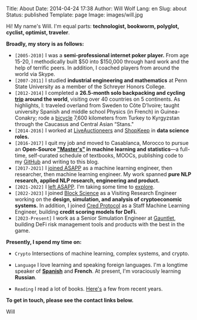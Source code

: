 Title: About
Date: 2014-04-24 17:38
Author: Will Wolf
Lang: en
Slug: about
Status: published
Template: page
Image: images/will.jpg

Hi! My name's Will. I'm equal parts: **technologist, bookworm, polyglot, cyclist, optimist, traveler**.

**Broadly, my story is as follows:**

- `[2005-2010]` I was a **semi-professional internet poker player.** From age 15-20, I methodically built $50 into $150,000 through hard work and the help of terrific peers. In addition, I coached players from around the world via Skype.
- `[2007-2011]` I studied **industrial engineering and mathematics** at Penn State University as a member of the Schreyer Honors College.
- `[2012-2014]` I completed a **26.5-month solo backpacking and cycling [trip](http://www.willtravellife.com) around the world**, visiting over 40 countries on 5 continents. As highlights, I: traveled overland from Sweden to Côte D’Ivoire; taught university Spanish and middle school Physics (in French) in Guinea-Conakry; rode a [bicycle](http://willtravellife.com/category/will-bikes-central-asia/) 7,600 kilometers from Turkey to Kyrgyzstan through the Caucasus and Central Asian “Stans."
- `[2014-2016]` I worked at [LiveAuctioneers](https://www.liveauctioneers.com) and [ShopKeep](https://www.shopkeep.com) in **data science roles.**
- `[2016-2017]` I quit my job and moved to Casablanca, Morocco to pursue an **Open-Source ["Master's"]({filename}/life/my-open-source-machine-learning-masters-in-casablanca-morocco.md) in machine learning and statistics**—a full-time, self-curated schedule of textbooks, MOOCs, publishing code to my [GitHub](https://github.com/cavaunpeu) and writing to this blog.
- `[2017-2021]` I [joined ASAPP]({filename}/life/joining-asapp.md) as a machine learning engineer, then researcher, then machine learning engineer. My work spanned **pure NLP research, applied NLP research, engineering and product.**
- `[2021-2022]` I [left ASAPP]({filename}/life/leaving-asapp.md). I'm taking some time to [explore]({filename}/life/exploring-crypto.md).
- `[2022-2023]` I joined [Block Science](https://block.science/) as a Visiting Research Engineer working on the **design, simulation, and analysis of cryptoeconomic systems.** In addition, I joined [Cred Protocol](https://www.credprotocol.com/) as a Staff Machine Learning Engineer, building **credit scoring models for DeFi.**
- `[2023-Present]` I work as a Senior Simulation Engineer at [Gauntlet](https://gauntlet.network/), building DeFi risk management tools and products with the best in the game.

**Presently, I spend my time on:**

- `Crypto` Intersections of machine learning, complex systems, and crypto.

- `Language` I love learning and speaking foreign languages. I'm a longtime speaker of **[Spanish](http://willwolf.io/es/)** and **French**. At present, I'm voraciously learning **Russian**.

- `Reading` I read a lot of books. [Here's]({filename}/pages/books.md) a few from recent years.

**To get in touch, please see the contact links below.**

Will
